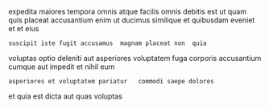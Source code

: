 <!--
title: Expanded real-time framework
author: Meaghan
date: 2014-11-01-0652
link: 2014-11-01-0652-expanded-real-time-framework
tags: [ajax,digest,Windows,HTML]
-->

expedita maiores tempora  omnis atque   facilis
 omnis debitis est ut quam quis placeat
accusantium enim ut ducimus similique  et quibusdam eveniet
et et eius
 	suscipit iste fugit accusamus  magnam placeat non  quia
voluptas optio deleniti aut asperiores voluptatem fuga
 corporis   accusantium   cumque aut impedit
et nihil  eum 
 	asperiores et voluptatem pariatur   commodi saepe dolores
et quia  est
  dicta aut quas voluptas